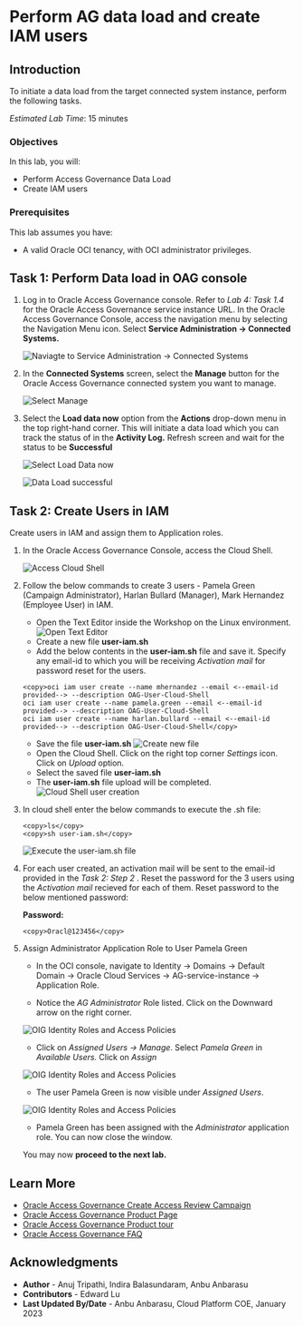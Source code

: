 #  Perform AG data load and create IAM users 

## Introduction

To initiate a data load from the target connected system instance, perform the following tasks.

*Estimated Lab Time*: 15 minutes

### Objectives

In this lab, you will:
 * Perform Access Governance Data Load
 * Create IAM users 

### Prerequisites
This lab assumes you have:
- A valid Oracle OCI tenancy, with OCI administrator privileges.


## Task 1: Perform Data load in OAG console

1.  Log in to Oracle Access Governance console. Refer to *Lab 4: Task 1.4* for the Oracle Access Governance service instance URL. In the Oracle Access Governance Console, access the navigation menu by selecting the Navigation Menu icon. Select **Service Administration → Connected Systems.**

    ![Naviagte to Service Administration → Connected Systems](images/connected-systems.png) 
    
    
2. In the **Connected Systems** screen, select the **Manage** button for the Oracle Access Governance connected system you want to manage.

    ![Select Manage](images/manage.png) 

3. Select the **Load data now** option from the **Actions** drop-down menu in the top right-hand corner. This will initiate a data load which you can track the status of in the **Activity Log.** Refresh screen and wait for the status to be **Successful**

    ![Select Load Data now](images/select-actions.png) 

    ![Data Load successful](images/load-data.png) 

## Task 2: Create Users in IAM

Create users in IAM and assign them to Application roles.

1. In the Oracle Access Governance Console, access the Cloud Shell.

    ![Access Cloud Shell](images/oci-cloud-shell.png)

2. Follow the below commands to create 3 users - Pamela Green (Campaign Administrator), Harlan Bullard (Manager), Mark Hernandez (Employee User) in IAM.
    * Open the Text Editor inside the Workshop on the Linux environment. 
    ![Open Text Editor](images/open-texteditor.png)
    * Create a new file **user-iam.sh**
    * Add the below contents in the **user-iam.sh** file and save it. Specify any email-id to which you will be receiving *Activation mail* for password reset for the users. 
    ```
    <copy>oci iam user create --name mhernandez --email <--email-id provided--> --description OAG-User-Cloud-Shell
	oci iam user create --name pamela.green --email <--email-id provided--> --description OAG-User-Cloud-Shell 
    oci iam user create --name harlan.bullard --email <--email-id provided--> --description OAG-User-Cloud-Shell</copy>
    ```
    * Save the file **user-iam.sh** 
    ![Create new file](images/create-file.png)
    * Open the Cloud Shell. Click on the right top corner *Settings* icon. Click on *Upload* option.
    * Select the saved file **user-iam.sh**
    * The **user-iam.sh** file upload will be completed. 
    ![Cloud Shell user creation](images/cloud-shell.png)

3. In cloud shell enter the below commands to execute the .sh file:

    ```
    <copy>ls</copy>
    <copy>sh user-iam.sh</copy>
    ```
    ![Execute the user-iam.sh file](images/run-script.png)

4. For each user created, an activation mail will be sent to the email-id provided in the *Task 2: Step 2* . Reset the password for the 3 users using the *Activation mail* recieved for each of them. 
    Reset password to the below mentioned password:

    **Password:**
     ```
    <copy>Oracl@123456</copy>
    ```
5. Assign Administrator Application Role to User Pamela Green

    * In the OCI console, navigate to Identity -> Domains -> Default Domain -> Oracle Cloud Services -> AG-service-instance -> Application Role. 

    * Notice the *AG Administrator* Role listed. Click on the Downward arrow on the right corner. 

    ![OIG Identity Roles and Access Policies](images/user-approle.png)

    * Click on *Assigned Users -> Manage*. Select *Pamela Green* in *Available Users.* Click on *Assign*

    ![OIG Identity Roles and Access Policies](images/user-approle-list.png)

    * The user Pamela Green is now visible under *Assigned Users*.

    ![OIG Identity Roles and Access Policies](images/user-approle-assign.png)

    * Pamela Green has been assigned with the *Administrator* application role. You can now close the window.


    You may now **proceed to the next lab.**

## Learn More

* [Oracle Access Governance Create Access Review Campaign](https://docs.oracle.com/en/cloud/paas/access-governance/pdapg/index.html)
* [Oracle Access Governance Product Page](https://www.oracle.com/security/cloud-security/access-governance/)
* [Oracle Access Governance Product tour](https://www.oracle.com/webfolder/s/quicktours/paas/pt-sec-access-governance/index.html)
* [Oracle Access Governance FAQ](https://www.oracle.com/security/cloud-security/access-governance/faq/)

## Acknowledgments
* **Author** - Anuj Tripathi, Indira Balasundaram, Anbu Anbarasu
* **Contributors** - Edward Lu  
* **Last Updated By/Date** - Anbu Anbarasu, Cloud Platform COE, January 2023